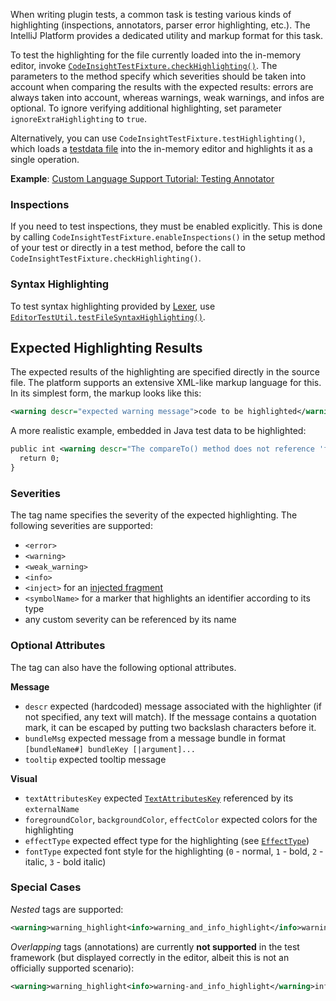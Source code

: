 [//]: # (title: Testing Highlighting)

<!-- Copyright 2000-2022 JetBrains s.r.o. and other contributors. Use of this source code is governed by the Apache 2.0 license that can be found in the LICENSE file. -->

When writing plugin tests, a common task is testing various kinds of highlighting (inspections, annotators, parser error highlighting, etc.).
The IntelliJ Platform provides a dedicated utility and markup format for this task.

To test the highlighting for the file currently loaded into the in-memory editor, invoke [`CodeInsightTestFixture.checkHighlighting()`](upsource:///platform/testFramework/src/com/intellij/testFramework/fixtures/CodeInsightTestFixture.java).
The parameters to the method specify which severities should be taken into account when comparing the results with the expected results: errors are always taken into account, whereas warnings, weak warnings, and infos are optional.
To ignore verifying additional highlighting, set parameter `ignoreExtraHighlighting` to `true`.

Alternatively, you can use `CodeInsightTestFixture.testHighlighting()`, which loads a [testdata file](test_project_and_testdata_directories.md) into the in-memory editor and highlights it as a single operation.

**Example**:
[Custom Language Support Tutorial: Testing Annotator](annotator_test.md)

### Inspections

If you need to test inspections, they must be enabled explicitly.
This is done by calling `CodeInsightTestFixture.enableInspections()` in the setup method of your test or directly in a test method, before the call to `CodeInsightTestFixture.checkHighlighting()`.

### Syntax Highlighting

To test syntax highlighting provided by [Lexer](implementing_lexer.md), use [`EditorTestUtil.testFileSyntaxHighlighting()`](upsource:///platform/testFramework/src/com/intellij/testFramework/EditorTestUtil.java).

## Expected Highlighting Results

The expected results of the highlighting are specified directly in the source file.
The platform supports an extensive XML-like markup language for this.
In its simplest form, the markup looks like this:

```xml
<warning descr="expected warning message">code to be highlighted</warning>
```

A more realistic example, embedded in Java test data to be highlighted:

```xml
public int <warning descr="The compareTo() method does not reference 'foo' which is referenced from equals(); inconsistency may result">compareTo</warning>(Simple other) {
  return 0;
}
```

### Severities
The tag name specifies the severity of the expected highlighting.
The following severities are supported:

* `<error>`
* `<warning>`
* `<weak_warning>`
* `<info>`
* `<inject>` for an [injected fragment](language_injection.md)
* `<symbolName>` for a marker that highlights an identifier according to its type
* any custom severity can be referenced by its name

### Optional Attributes

The tag can also have the following optional attributes.

**Message**
* `descr` expected (hardcoded) message associated with the highlighter (if not specified, any text will match). If the message contains a quotation mark, it can be escaped by putting two backslash characters before it.
* `bundleMsg` expected message from a message bundle in format `[bundleName#] bundleKey [|argument]...`
* `tooltip` expected tooltip message

**Visual**
* `textAttributesKey` expected [`TextAttributesKey`](upsource:///platform/core-api/src/com/intellij/openapi/editor/colors/TextAttributesKey.java) referenced by its `externalName`
* `foregroundColor`, `backgroundColor`, `effectColor` expected colors for the highlighting
* `effectType` expected effect type for the highlighting (see [`EffectType`](upsource:///platform/core-api/src/com/intellij/openapi/editor/markup/EffectType.java))
* `fontType` expected font style for the highlighting (`0` - normal, `1` - bold, `2` - italic, `3` - bold italic)

### Special Cases

*Nested* tags are supported:
```xml
<warning>warning_highlight<info>warning_and_info_highlight</info>warning_highlight</warning>
```

*Overlapping* tags (annotations) are currently **not supported** in the test framework (but displayed correctly in the editor, albeit this is not an officially supported scenario):
```xml
<warning>warning_highlight<info>warning-and_info_highlight</warning>info_highlight</info>
```

